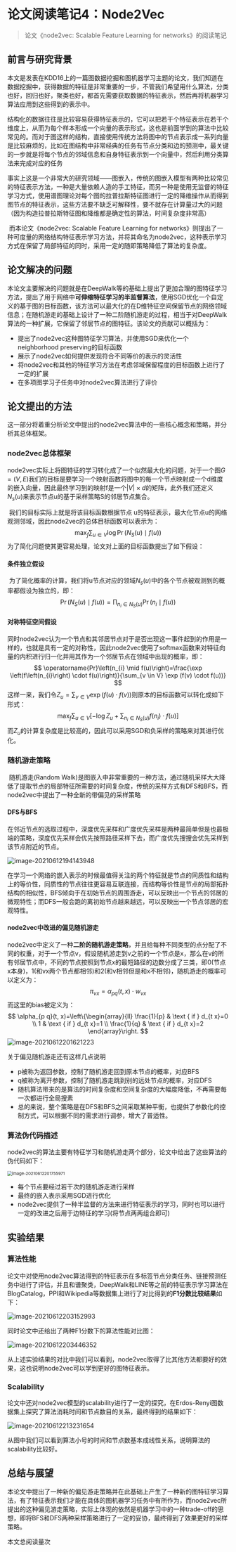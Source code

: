 # 论文阅读笔记4：Node2Vec

> 论文《node2vec: Scalable Feature Learning for networks》的阅读笔记



## 前言与研究背景

​		本文是发表在KDD16上的一篇图数据挖掘和图机器学习主题的论文，我们知道在数据挖掘中，获得数据的特征是非常重要的一步，不管我们希望用什么算法，分类也好，回归也好，聚类也好，都首先需要获取数据的特征表示，然后再将机器学习算法应用到这些得到的表示中。

​		结构化的数据往往是比较容易获得特征表示的，它可以把若干个特征表示在若干个维度上，从而为每个样本形成一个向量的表示形式，这也是前面学到的算法中比较常见的。而对于图这样的结构，直接使用传统方法将图中的节点表示成一系列向量是比较麻烦的，比如在图结构中非常经典的任务有节点分类和边的预测中，最关键的一步就是将每个节点的邻域信息和自身特征表示到一个向量中，然后利用分类算法来完成对应的任务

​		事实上这是一个非常大的研究领域——图嵌入，传统的图嵌入模型有两种比较常见的特征表示方法，一种是大量依赖人造的手工特征，而另一种是使用无监督的特征学习方式，使用谱图理论对每个图的拉普拉斯特征图进行一定的降维操作从而得到图节点的特征表示，这些方法要不缺乏可解释性，要不就存在计算量过大的问题（因为构造拉普拉斯特征图和降维都是确定性的算法，时间复杂度非常高）

​		而本论文《node2vec: Scalable Feature Learning for networks》则提出了一种可度量的网络结构特征表示学习方法，并将其命名为node2vec，这种表示学习方式在保留了局部特征的同时，采用一定的随即策略降低了算法的复杂度。



## 论文解决的问题

​		本论文主要解决的问题就是在DeepWalk等的基础上提出了更加合理的图特征学习方法，提出了用于网络中**可伸缩特征学习的半监督算法**，使用SGD优化一个自定义的基于图的目标函数，该方法可以最大化的在D维特征空间保留节点的网络领域信息；在随机游走的基础上设计了一种二阶随机游走的过程，相当于对DeepWalk算法的一种扩展，它保留了邻居节点的图特征。该论文的贡献可以概括为：

- 提出了node2vec这种图特征学习算法，并使用SGD来优化一个neighborhood preserving的目标函数
- 展示了node2vec如何提供发现符合不同等价的表示的灵活性
- 将node2vec和其他的特征学习方法在考虑邻域保留程度的目标函数上进行了一定的扩展
- 在多项图学习子任务中对node2vec算法进行了评价

## 论文提出的方法

​		这一部分将着重分析论文中提出的node2vec算法中的一些核心概念和策略，并分析其总体框架。

### node2vec总体框架

​		node2vec实际上将图特征的学习转化成了一个似然最大化的问题，对于一个图$G=(V,E)$我们的目标是要学习一个映射函数将图中的每一个节点映射成一个d维度的嵌入向量，因此最终学习到的映射f是一个$|V|\times d$的矩阵，此外我们还定义$N_s(u)$来表示节点u的基于采样策略S的邻居节点集合。

​		我们的目标实际上就是将该目标函数根据节点 u的特征表示，最大化节点u的网络观测邻域，因此node2vec的总体目标函数可以表示为：
$$
\max _{f} \sum_{u \in V} \log \operatorname{Pr}\left(N_{S}(u) \mid f(u)\right)
$$
​		为了简化问题使其更容易处理，论文对上面的目标函数提出了如下假设：

#### 条件独立假设

​		为了简化概率的计算，我们将u节点对应的领域$N_s(u)$中的各个节点被观测到的概率都假设为独立的，即：
$$
\operatorname{Pr}\left(N_{S}(u) \mid f(u)\right)=\prod_{n_{i} \in N_{S}(u)} \operatorname{Pr}\left(n_{i} \mid f(u)\right)
$$

#### 对称特征空间假设

​		同时node2vec认为一个节点和其邻居节点对于是否出现这一事件起到的作用是一样的，也就是具有一定的对称性，因此node2vec使用了softmax函数来对特征向量的内积进行归一化并用其作为一个邻居节点在领域中出现的概率，即：
$$
\operatorname{Pr}\left(n_{i} \mid f(u)\right)=\frac{\exp \left(f\left(n_{i}\right) \cdot f(u)\right)}{\sum_{v \in V} \exp (f(v) \cdot f(u))}
$$
这样一来，我们令$Z_{u}=\sum_{v \in V} \exp (f(u) \cdot f(v))$则原本的目标函数可以转化成如下形式：
$$
\max _{f} \sum_{u \in V}\left[-\log Z_{u}+\sum_{n_{i} \in N_{S}(u)} f\left(n_{i}\right) \cdot f(u)\right]
$$
而$Z_u$的计算复杂度是比较高的，因此可以采用SGD和负采样的策略来对其进行优化。



### 随机游走策略

​		随机游走(Random Walk)是图嵌入中非常重要的一种方法，通过随机采样大大降低了提取节点的局部特征所需要的时间复杂度，传统的采样方式有DFS和BFS，而node2vec中提出了一种全新的带偏见的采样策略

#### DFS与BFS

​		在邻近节点的选取过程中，深度优先采样和广度优先采样是两种最简单但是也最极端的策略，深度优先采样会优先按照路径采样下去，而广度优先搜搜会优先采样到该节点附近的节点。

![image-20210612194143948](static/image-20210612194143948.png)

​		在学习一个网络的嵌入表示的时候最值得关注的两个特征就是节点的同质性和结构上的等价性，同质性的节点往往更容易互联连接，而结构等价性是节点的局部拓扑结构的相似性，BFS倾向于在初始节点的周围游走，可以反映出一个节点的邻居的微观特性；而DFS一般会跑的离初始节点越来越远，可以反映出一个节点邻居的宏观特性。



#### node2vec中改进的偏见随机游走

​		node2vec中定义了一种**二阶的随机游走策略**，并且给每种不同类型的点分配了不同的权重，对于一个节点v，假设随机游走到v之前的一个节点是x，那么在v的所有邻居节点中，不同的节点按照到节点x的最短路径的边数分成了三类，即0(节点x本身)，1(和vx两个节点都相邻)和2(和v相邻但是和x不相邻)，随机游走的概率可以定义为：
$$
\pi_{v x}=\alpha_{p q}(t, x) \cdot w_{v x}
$$
而这里的bias被定义为：
$$
\alpha_{p q}(t, x)=\left\{\begin{array}{ll}
\frac{1}{p} & \text { if } d_{t x}=0 \\
1 & \text { if } d_{t x}=1 \\
\frac{1}{q} & \text { if } d_{t x}=2
\end{array}\right.
$$
![image-20210612201621223](static/image-20210612201621223.png)

关于偏见随机游走还有这样几点说明

- p被称为返回参数，控制了随机游走回到原本节点的概率，对应BFS
- q被称为离开参数，控制了随机游走跳到别的远处节点的概率，对应DFS
- 随机算法带来的是算法的时间复杂度和空间复杂度的大幅度降低，不再需要每一次都进行全局搜素
- 总的来说，整个策略是在DFS和BFS之间采取某种平衡，也提供了参数化的控制方式，可以根据不同的需求进行调参，增大了普适性。



### 算法伪代码描述

​		node2vec的算法主要有特征学习和随机游走两个部分，论文中给出了这些算法的伪代码如下：

<img src="static/image-20210612201755971.png" alt="image-20210612201755971" style="zoom:67%;" />

- 每个节点要经过若干次的随机游走进行采样
- 最终的嵌入表示采用SGD进行优化
- node2vec提供了一种半监督的方法来进行特征表示的学习，同时也可以进行一定的改进之后用于边特征的学习(将节点两两组合即可)



## 实验结果

### 算法性能

​		论文中对使用node2vec算法得到的特征表示在多标签节点分类任务、链接预测任务中进行了评估，并且和谱聚类，DeepWalk和LINE等之前的特征表示学习算法在BlogCatalog，PPI和Wikipedia等数据集上进行了对比得到的**F1分数比较结果**如下：

![image-20210612203152993](static/image-20210612203152993.png)

同时论文中还给出了两种F1分数下的算法性能对比图：

![image-20210612203446352](static/image-20210612203446352.png)

从上述实验结果的对比中我们可以看到，node2vec取得了比其他方法都要好的效果，这也说明node2vec可以学到更好的图特征表示。



### Scalability

​		论文中还对node2vec模型的scalability进行了一定的探究，在Erdos-Renyi图数据集上探究了算法消耗时间和节点数目的关系，最终得到的结果如下：

![image-20210612213231654](static/image-20210612213231654.png)

从图中我们可以看到算法小号的时间和节点数基本成线性关系，说明算法的scalability比较好。



## 总结与展望

​		本论文中提出了一种新的偏见游走策略并在此基础上产生了一种新的图特征学习算法，有了特征表示我们才能在具体的图机器学习任务中有所作为，而node2vec所提出的这种偏见游走策略，实际上体现的依然是机器学习中的一种trade-off的思想，即将BFS和DFS两种采样策略进行了一定的妥协，最终得到了效果更好的采样策略。


<span id=busuanzi_container_page_pv>本文总阅读量<span id=busuanzi_value_page_pv></span>次</span>

